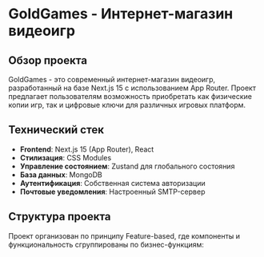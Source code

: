 # GoldGames - Интернет-магазин видеоигр

## Обзор проекта

GoldGames - это современный интернет-магазин видеоигр, разработанный на базе Next.js 15 с использованием App Router. Проект предлагает пользователям возможность приобретать как физические копии игр, так и цифровые ключи для различных игровых платформ.

## Технический стек

- **Frontend**: Next.js 15 (App Router), React
- **Стилизация**: CSS Modules
- **Управление состоянием**: Zustand для глобального состояния
- **База данных**: MongoDB
- **Аутентификация**: Собственная система авторизации
- **Почтовые уведомления**: Настроенный SMTP-сервер

## Структура проекта

Проект организован по принципу Feature-based, где компоненты и функциональность сгруппированы по бизнес-функциям:
